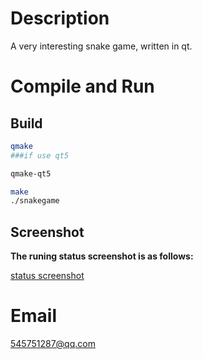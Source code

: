 # Description    
A very interesting snake game, written in qt.




# Compile and Run
## Build
```bash
qmake   
###if use qt5

qmake-qt5        

make    
./snakegame
```




## Screenshot  
**The runing status screenshot is as follows:**

[status screenshot](https://raw.githubusercontent.com/prownd/snakegame/master/res/images/snakegame_status.png "running status screenshot")
    

# Email
545751287@qq.com



